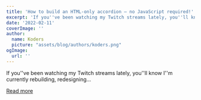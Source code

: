 ```yaml
---
title: 'How to build an HTML-only accordion — no JavaScript required!'
excerpt: 'If you''ve been watching my Twitch streams lately, you''ll know I''m currently rebuilding, redesigning...'
date: '2022-02-11'
coverImage: ''
author:
  name: Koders
  picture: "assets/blog/authors/koders.png"
ogImage:
  url: ''
---
```


If you''ve been watching my Twitch streams lately, you''ll know I''m currently rebuilding, redesigning...

[Read more](https://dev.to/whitep4nth3r/how-to-build-an-html-only-accordion-no-javascript-required-4jc4)
